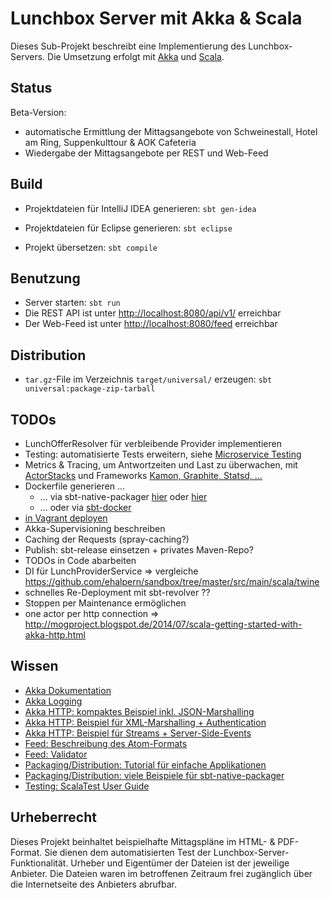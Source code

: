 Lunchbox Server mit Akka & Scala
================================

Dieses Sub-Projekt beschreibt eine Implementierung des Lunchbox-Servers. Die Umsetzung erfolgt mit [Akka](http://akka.io) und [Scala](http://www.scala-lang.org).



Status
------

Beta-Version:

* automatische Ermittlung der Mittagsangebote von Schweinestall, Hotel am Ring, Suppenkulttour & AOK Cafeteria
* Wiedergabe der Mittagsangebote per REST und Web-Feed



Build
-----

* Projektdateien für IntelliJ IDEA generieren: `sbt gen-idea`
* Projektdateien für Eclipse generieren: `sbt eclipse`

* Projekt übersetzen: `sbt compile`



Benutzung
---------

* Server starten: `sbt run`
* Die REST API ist unter [http://localhost:8080/api/v1/](http://localhost:8080/api/v1/) erreichbar
* Der Web-Feed ist unter [http://localhost:8080/feed](http://localhost:8080/feed) erreichbar



Distribution
------------

* `tar.gz`-File im Verzeichnis `target/universal/` erzeugen: `sbt universal:package-zip-tarball`



TODOs
-----

* LunchOfferResolver für verbleibende Provider implementieren
* Testing: automatisierte Tests erweitern, siehe [Microservice Testing](http://martinfowler.com/articles/microservice-testing/)
* Metrics & Tracing, um Antwortzeiten und Last zu überwachen, mit [ActorStacks](http://de.slideshare.net/EvanChan2/akka-inproductionpnw-scala2013) und Frameworks [Kamon, Graphite, Statsd, ...](http://mukis.de/pages/monitoring-akka-with-kamon/)
* Dockerfile generieren ...
  * ... via sbt-native-packager [hier](http://www.scala-sbt.org/sbt-native-packager/archetypes/java_server/my-first-project.html) oder [hier](https://github.com/pussinboots/sbt-rpm/blob/master/project/packaging.scala)
  * ... oder via [sbt-docker](https://github.com/marcuslonnberg/sbt-docker)
* [in Vagrant deployen](https://github.com/pussinboots/sbt-rpm)
* Akka-Supervisioning beschreiben
* Caching der Requests (spray-caching?)
* Publish: sbt-release einsetzen + privates Maven-Repo?
* TODOs in Code abarbeiten
* DI für LunchProviderService => vergleiche https://github.com/ehalpern/sandbox/tree/master/src/main/scala/twine
* schnelles Re-Deployment mit sbt-revolver ??
* Stoppen per Maintenance ermöglichen
* one actor per http connection => http://mogproject.blogspot.de/2014/07/scala-getting-started-with-akka-http.html



Wissen
------

* [Akka Dokumentation](http://akka.io/docs/)
* [Akka Logging](http://doc.akka.io/docs/akka/2.3.9/scala/logging.html)
* [Akka HTTP: kompaktes Beispiel inkl. JSON-Marshalling](https://typesafe.com/activator/template/akka-http-microservice)
* [Akka HTTP: Beispiel für XML-Marshalling + Authentication](https://github.com/akka/akka/blob/release-2.3-dev/akka-http-tests/src/test/scala/akka/http/server/TestServer.scala)
* [Akka HTTP: Beispiel für Streams + Server-Side-Events](https://github.com/hseeberger/reactive-flows)
* [Feed: Beschreibung des Atom-Formats](http://atomenabled.org/developers/syndication)
* [Feed: Validator](http://validator.w3.org/feed/)
* [Packaging/Distribution: Tutorial für einfache Applikationen](http://www.scala-sbt.org/sbt-native-packager/archetypes/java_app/my-first-project.html)
* [Packaging/Distribution: viele Beispiele für sbt-native-packager](https://github.com/muuki88/sbt-native-packager-examples)
* [Testing: ScalaTest User Guide](http://www.scalatest.org/user_guide)



Urheberrecht
------------

Dieses Projekt beinhaltet beispielhafte Mittagspläne im HTML- & PDF-Format. Sie dienen dem automatisierten Test der Lunchbox-Server-Funktionalität. Urheber und Eigentümer der Dateien ist der jeweilige Anbieter. Die Dateien waren im betroffenen Zeitraum frei zugänglich über die Internetseite des Anbieters abrufbar.
